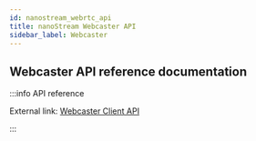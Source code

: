 ```yaml
---
id: nanostream_webrtc_api
title: nanoStream Webcaster API
sidebar_label: Webcaster
---
```


## Webcaster API reference documentation


:::info API reference

External link: [Webcaster Client  API](https://nanocosmos.github.io/webcaster/docs/)

:::
